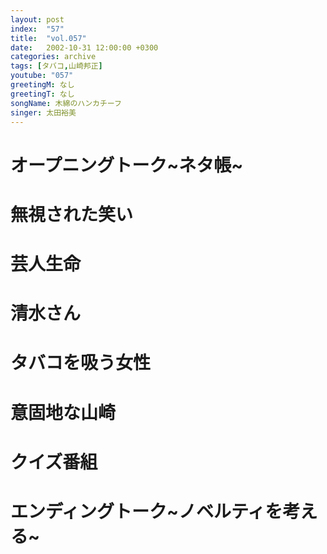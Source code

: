 ```yaml
---
layout: post
index:  "57"
title:  "vol.057"
date:   2002-10-31 12:00:00 +0300
categories: archive
tags: [タバコ,山崎邦正]
youtube: "057"
greetingM: なし
greetingT: なし
songName: 木綿のハンカチーフ
singer: 太田裕美
---
```

# オープニングトーク~ネタ帳~

# 無視された笑い

# 芸人生命

# 清水さん

# タバコを吸う女性

# 意固地な山崎

# クイズ番組

# エンディングトーク~ノベルティを考える~
